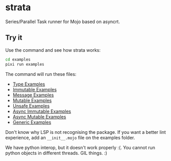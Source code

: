 # strata
Series/Parallel Task runner for Mojo based on asyncrt.

## Try it
Use the command and see how strata works:
```sh
cd examples
pixi run examples
```

The command will run these files:
* [Type Examples](examples/type_examples.mojo)
* [Immutable Examples](examples/immutable_examples.mojo)
* [Message Examples](examples/message_examples.mojo)
* [Mutable Examples](examples/mutable_examples.mojo)
* [Unsafe Examples](examples/unsafe_examples.mojo)
* [Async Immutable Examples](examples/async_immutable_task_examples.mojo)
* [Async Mutable Examples](examples/async_mutable_task_examples.mojo)
* [Generic Examples](examples/generic_examples.mojo)

Don't know why LSP is not recognising the package. If you want a better lint experience, add an `__init__.mojo` file on the examples folder.

We have python interop, but it doesn't work properly :(. You cannot run python objects in different threads. GIL things. :)